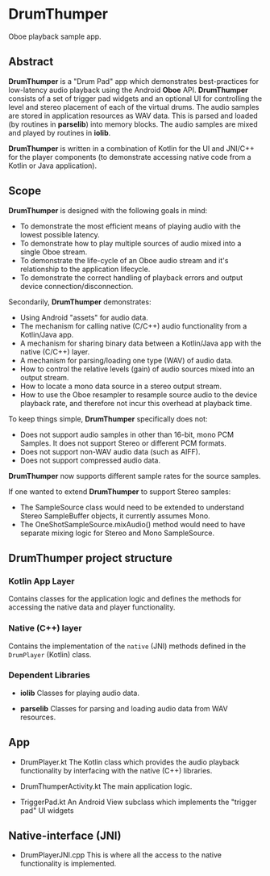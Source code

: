 **DrumThumper**
==========
Oboe playback sample app.

## Abstract
**DrumThumper** is a "Drum Pad" app which demonstrates best-practices for low-latency audio playback using the Android **Oboe** API.
**DrumThumper** consists of a set of trigger pad widgets and an optional UI for controlling the level and stereo placement of each of the virtual drums.
The audio samples are stored in application resources as WAV data. This is parsed and loaded (by routines in **parselib**) into memory blocks.
The audio samples are mixed and played by routines in **iolib**.

**DrumThumper** is written in a combination of Kotlin for the UI and JNI/C++ for the player components (to demonstrate accessing native code from a Kotlin or Java application).

## Scope
**DrumThumper** is designed with the following goals in mind:
* To demonstrate the most efficient means of playing audio with the lowest possible latency.
* To demonstrate how to play multiple sources of audio mixed into a single Oboe stream.
* To demonstrate the life-cycle of an Oboe audio stream and it's relationship to the application lifecycle.
* To demonstrate the correct handling of playback errors and output device connection/disconnection.

Secondarily, **DrumThumper** demonstrates:
* Using Android "assets" for audio data.
* The mechanism for calling native (C/C++) audio functionality from a Kotlin/Java app.
* A mechanism for sharing binary data between a Kotlin/Java app with the native (C/C++) layer.
* A mechanism for parsing/loading one type (WAV) of audio data.
* How to control the relative levels (gain) of audio sources mixed into an output stream.
* How to locate a mono data source in a stereo output stream.
* How to use the Oboe resampler to resample source audio to the device playback rate, and therefore not incur this overhead at playback time.

To keep things simple, **DrumThumper** specifically does not:
* Does not support audio samples in other than 16-bit, mono PCM Samples. It does not support Stereo or different PCM formats.
* Does not support non-WAV audio data (such as AIFF).
* Does not support compressed audio data.

**DrumThumper** now supports different sample rates for the source samples.

If one wanted to extend **DrumThumper** to support Stereo samples:
* The SampleSource class would need to be extended to understand Stereo SampleBuffer objects, it currently assumes Mono.
* The OneShotSampleSource.mixAudio() method would need to have separate mixing logic for Stereo and Mono SampleSource.

## DrumThumper project structure
### Kotlin App Layer
Contains classes for the application logic and defines the methods for accessing the native data and player functionality.

### Native (C++) layer
Contains the implementation of the `native` (JNI) methods defined in the `DrumPlayer` (Kotlin) class.

### Dependent Libraries
* **iolib**
Classes for playing audio data.

* **parselib**
Classes for parsing and loading audio data from WAV resources.

## App
* DrumPlayer.kt
The Kotlin class which provides the audio playback functionality by interfacing with the native (C++) libraries.

* DrumThumperActivity.kt
The main application logic.

* TriggerPad.kt
An Android View subclass which implements the "trigger pad" UI widgets

## Native-interface (JNI)
* DrumPlayerJNI.cpp
 This is where all the access to the native functionality is implemented.
